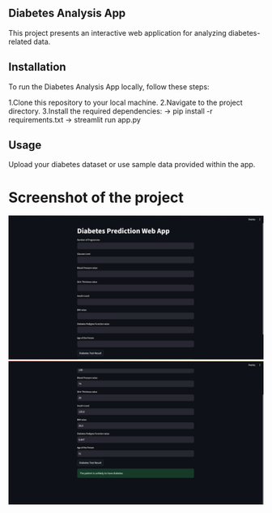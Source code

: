## Diabetes Analysis App
This project presents an interactive web application for analyzing diabetes-related data. 

## Installation
To run the Diabetes Analysis App locally, follow these steps:

1.Clone this repository to your local machine.
2.Navigate to the project directory.
3.Install the required dependencies:
-> pip install -r requirements.txt
-> streamlit run app.py

## Usage
Upload your diabetes dataset or use sample data provided within the app.

# Screenshot of the project
![screenshot](Preview1.png)
![screenshot](Preview2.png)

